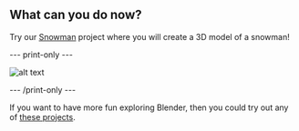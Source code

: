 ## What can you do now?

Try our [Snowman](https://projects.raspberrypi.org/en/projects/blender-snowman) project where you will create a 3D model of a snowman!

--- print-only --- 

![alt text](images/image-from-project.png)

--- /print-only ---



If you want to have more fun exploring Blender, then you could try out any of [these projects](https://projects.raspberrypi.org/en/projects?software[]=blender).